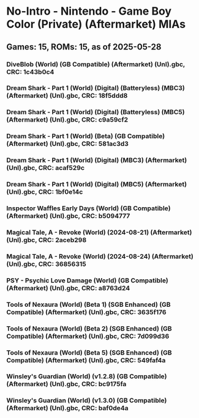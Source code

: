 # No-Intro - Nintendo - Game Boy Color (Private) (Aftermarket) MIAs
## Games: 15, ROMs: 15, as of 2025-05-28

### DiveBlob (World) (GB Compatible) (Aftermarket) (Unl).gbc, CRC: 1c43b0c4
### Dream Shark - Part 1 (World) (Digital) (Batteryless) (MBC3) (Aftermarket) (Unl).gbc, CRC: 18f5ddd8
### Dream Shark - Part 1 (World) (Digital) (Batteryless) (MBC5) (Aftermarket) (Unl).gbc, CRC: c9a59cf2
### Dream Shark - Part 1 (World) (Beta) (GB Compatible) (Aftermarket) (Unl).gbc, CRC: 581ac3d3
### Dream Shark - Part 1 (World) (Digital) (MBC3) (Aftermarket) (Unl).gbc, CRC: acaf529c
### Dream Shark - Part 1 (World) (Digital) (MBC5) (Aftermarket) (Unl).gbc, CRC: 1bf0e14c
### Inspector Waffles Early Days (World) (GB Compatible) (Aftermarket) (Unl).gbc, CRC: b5094777
### Magical Tale, A - Revoke (World) (2024-08-21) (Aftermarket) (Unl).gbc, CRC: 2aceb298
### Magical Tale, A - Revoke (World) (2024-08-24) (Aftermarket) (Unl).gbc, CRC: 36856315
### PSY - Psychic Love Damage (World) (GB Compatible) (Aftermarket) (Unl).gbc, CRC: a8763d24
### Tools of Nexaura (World) (Beta 1) (SGB Enhanced) (GB Compatible) (Aftermarket) (Unl).gbc, CRC: 3635f176
### Tools of Nexaura (World) (Beta 2) (SGB Enhanced) (GB Compatible) (Aftermarket) (Unl).gbc, CRC: 7d099d36
### Tools of Nexaura (World) (Beta 5) (SGB Enhanced) (GB Compatible) (Aftermarket) (Unl).gbc, CRC: 549faf4a
### Winsley's Guardian (World) (v1.2.8) (GB Compatible) (Aftermarket) (Unl).gbc, CRC: bc9175fa
### Winsley's Guardian (World) (v1.3.0) (GB Compatible) (Aftermarket) (Unl).gbc, CRC: baf0de4a

